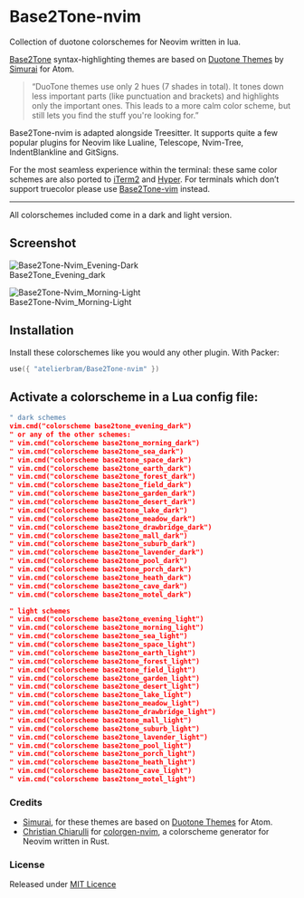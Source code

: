 # Base2Tone-nvim

Collection of duotone colorschemes for Neovim written in lua.

[Base2Tone](https://base2t.one) syntax-highlighting themes are based on [Duotone Themes](https://simurai.com/projects/2016/01/01/duotone-themes) by [Simurai](https://simurai.com/) for Atom.

> “DuoTone themes use only 2 hues (7 shades in total). It tones down less important parts (like punctuation and brackets) and highlights only the important ones. This leads to a more calm color scheme, but still lets you find the stuff you're looking for.”

Base2Tone-nvim is adapted alongside Treesitter. It supports quite a few popular plugins for Neovim like Lualine, Telescope, Nvim-Tree, IndentBlankline and GitSigns.

For the most seamless experience within the terminal: these same color schemes are also ported to [iTerm2](https://github.com/atelierbram/Base2Tone-iterm2) and [Hyper](https://github.com/atelierbram/Base2Tone-hyperterm). For terminals which don’t support truecolor please use [Base2Tone-vim](https://github.com/atelierbram/Base2Tone-vim) instead.

***   ***   ***   ***   ***   ***   ***   ***   ***

All colorschemes included come in a dark and light version.

## Screenshot
![Base2Tone-Nvim_Evening-Dark](https://atelierbram.github.io/syntax-highlighting/assets/img/base2tone-nvim_evening-dark.png)
<br>Base2Tone_Evening_dark

![Base2Tone-Nvim_Morning-Light](https://atelierbram.github.io/syntax-highlighting/assets/img/base2tone-nvim_morning-light.png)
<br>Base2Tone-Nvim_Morning-Light

## Installation

Install these colorschemes like you would any other plugin.
With Packer:

```lua
use({ "atelierbram/Base2Tone-nvim" })
```

## Activate a colorscheme in a Lua config file:

```lua
" dark schemes
vim.cmd("colorscheme base2tone_evening_dark")
" or any of the other schemes:
" vim.cmd("colorscheme base2tone_morning_dark")
" vim.cmd("colorscheme base2tone_sea_dark")
" vim.cmd("colorscheme base2tone_space_dark")
" vim.cmd("colorscheme base2tone_earth_dark")
" vim.cmd("colorscheme base2tone_forest_dark")
" vim.cmd("colorscheme base2tone_field_dark")
" vim.cmd("colorscheme base2tone_garden_dark")
" vim.cmd("colorscheme base2tone_desert_dark")
" vim.cmd("colorscheme base2tone_lake_dark")
" vim.cmd("colorscheme base2tone_meadow_dark")
" vim.cmd("colorscheme base2tone_drawbridge_dark")
" vim.cmd("colorscheme base2tone_mall_dark")
" vim.cmd("colorscheme base2tone_suburb_dark")
" vim.cmd("colorscheme base2tone_lavender_dark")
" vim.cmd("colorscheme base2tone_pool_dark")
" vim.cmd("colorscheme base2tone_porch_dark")
" vim.cmd("colorscheme base2tone_heath_dark")
" vim.cmd("colorscheme base2tone_cave_dark")
" vim.cmd("colorscheme base2tone_motel_dark")

" light schemes
" vim.cmd("colorscheme base2tone_evening_light")
" vim.cmd("colorscheme base2tone_morning_light")
" vim.cmd("colorscheme base2tone_sea_light")
" vim.cmd("colorscheme base2tone_space_light")
" vim.cmd("colorscheme base2tone_earth_light")
" vim.cmd("colorscheme base2tone_forest_light")
" vim.cmd("colorscheme base2tone_field_light")
" vim.cmd("colorscheme base2tone_garden_light")
" vim.cmd("colorscheme base2tone_desert_light")
" vim.cmd("colorscheme base2tone_lake_light")
" vim.cmd("colorscheme base2tone_meadow_light")
" vim.cmd("colorscheme base2tone_drawbridge_light")
" vim.cmd("colorscheme base2tone_mall_light")
" vim.cmd("colorscheme base2tone_suburb_light")
" vim.cmd("colorscheme base2tone_lavender_light")
" vim.cmd("colorscheme base2tone_pool_light")
" vim.cmd("colorscheme base2tone_porch_light")
" vim.cmd("colorscheme base2tone_heath_light")
" vim.cmd("colorscheme base2tone_cave_light")
" vim.cmd("colorscheme base2tone_motel_light")
```

### Credits
- [Simurai](https://simurai.com/), for these themes are based on [Duotone Themes](https://simurai.com/projects/2016/01/01/duotone-themes) for Atom.
- [Christian Chiarulli](https://github.com/ChristianChiarulli/) for [colorgen-nvim](https://github.com/ChristianChiarulli/colorgen-nvim), a colorscheme generator for Neovim written in Rust.

### License
Released under [MIT Licence](https://atelierbram.mit-license.org)
